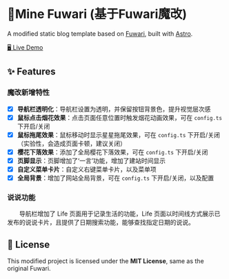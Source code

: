 # 🍥Mine Fuwari (基于Fuwari魔改)  

A modified static blog template based on [Fuwari](https://github.com/saicaca/fuwari), built with [Astro](https://astro.build).

[🖥️ Live Demo](https://Eiskola.github.io) 

## ✨ Features
### 魔改新增特性
- [x] **导航栏透明化**：导航栏设置为透明，并保留按钮背景色，提升视觉层次感
- [x] **鼠标点击烟花效果**：点击页面任意位置时触发烟花动画效果，可在 `config.ts` 下开启/关闭
- [x] **鼠标拖尾效果**：鼠标移动时显示星星拖尾效果，可在 `config.ts` 下开启/关闭（实验性，会造成页面卡顿，建议关闭）
- [x] **樱花下落效果**：添加了全局樱花下落效果，可在 `config.ts` 下开启/关闭
- [x] **页脚显示**：页脚增加了‘一言’功能，增加了建站时间显示
- [x] **自定义菜单卡片**：自定义右键菜单卡片，以及菜单项
- [x] **全局背景**：增加了网站全局背景，可在 `config.ts` 下开启/关闭，以及配置

### 说说功能
&emsp;&emsp;导航栏增加了 Life 页面用于记录生活的功能，Life 页面以时间线方式展示已发布的说说卡片，且提供了日期搜索功能，能够查找指定日期的说说。

## 📄 License

This modified project is licensed under the **MIT License**, same as the original Fuwari.